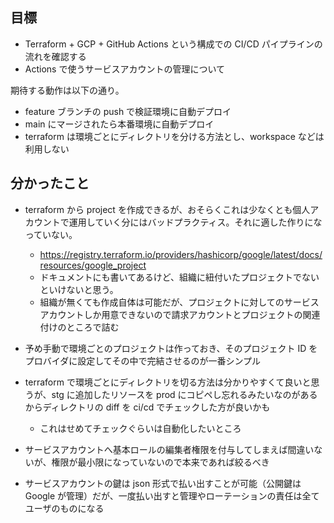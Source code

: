 ## 目標
- Terraform + GCP + GitHub Actions という構成での CI/CD パイプラインの流れを確認する
- Actions で使うサービスアカウントの管理について

期待する動作は以下の通り。
- feature ブランチの push で検証環境に自動デプロイ
- main にマージされたら本番環境に自動デプロイ
- terraform は環境ごとにディレクトリを分ける方法とし、workspace などは利用しない

## 分かったこと
- terraform から project を作成できるが、おそらくこれは少なくとも個人アカウントで運用していく分にはバッドプラクティス。それに適した作りになっていない。
  - https://registry.terraform.io/providers/hashicorp/google/latest/docs/resources/google_project
  - ドキュメントにも書いてあるけど、組織に紐付いたプロジェクトでないといけないと思う。
  - 組織が無くても作成自体は可能だが、プロジェクトに対してのサービスアカウントしか用意できないので請求アカウントとプロジェクトの関連付けのところで詰む
    
- 予め手動で環境ごとのプロジェクトは作っておき、そのプロジェクト ID をプロバイダに設定してその中で完結させるのが一番シンプル
- terraform で環境ごとにディレクトリを切る方法は分かりやすくて良いと思うが、stg に追加したリソースを prod にコピペし忘れるみたいなのがあるからディレクトリの diff を ci/cd でチェックした方が良いかも
  - これはせめてチェックぐらいは自動化したいところ
- サービスアカウントへ基本ロールの編集者権限を付与してしまえば間違いないが、権限が最小限になっていないので本来であれば絞るべき
- サービスアカウントの鍵は json 形式で払い出すことが可能（公開鍵は Google が管理）だが、一度払い出すと管理やローテーションの責任は全てユーザのものになる
